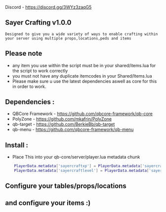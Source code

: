 Discord - https://discord.gg/3WYz3zaqG5

## Sayer Crafting v1.0.0
```
Designed to give you a wide variety of ways to enable crafting within your server using multiple props,locations,peds and items
```

## Please note
- any item you use within the script must be in your shared/items.lua for the script to work correctly
- you must not have any duplicate itemcodes in your Shared/Items.lua
- Please make sure u use the latest dependencies aswell as core for this in order to work.

## Dependencies :
- QBCore Framework - https://github.com/qbcore-framework/qb-core
- PolyZone - https://github.com/mkafrin/PolyZone
- qb-target - https://github.com/BerkieBb/qb-target
- qb-menu - https://github.com/qbcore-framework/qb-menu

## Install : 
- Place This into your qb-core/server/player.lua metadata chunk
```lua
    PlayerData.metadata['sayercraftxp'] = PlayerData.metadata['sayercraftxp'] or 0
    PlayerData.metadata['sayercraftlevel'] = PlayerData.metadata['sayercraftlevel'] or 1
```

## Configure your tables/props/locations
## and configure your items :)

